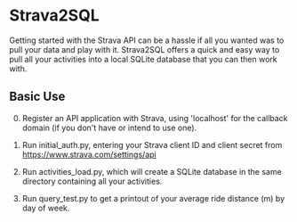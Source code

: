 # Strava2SQL

Getting started with the Strava API can be a hassle if all you wanted was to pull your data and play with it.
Strava2SQL offers a quick and easy way to pull all your activities into a local SQLite database that you can then work with.

## Basic Use

0) Register an API application with Strava, using 'localhost' for the callback domain (if you don't have or intend to use one).

1) Run initial_auth.py, entering your Strava client ID and client secret from https://www.strava.com/settings/api

2) Run activities_load.py, which will create a SQLite database in the same directory containing all your activities.

3) Run query_test.py to get a printout of your average ride distance (m) by day of week.

